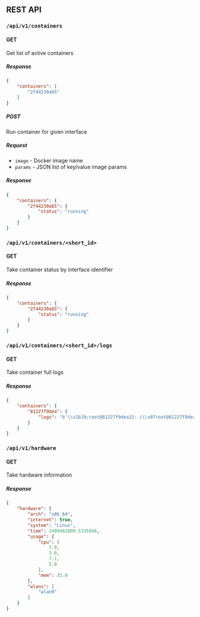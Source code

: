 REST API
-------------

### `/api/v1/containers`

#### GET

Get list of active containers

##### Response

```json
{
    "containers": [
        "2f44230ab5"
    ]
}
```

##### POST

Run container for given interface

##### Request

* `image` - Docker image name
* `params` - JSON list of key/value image params

##### Response

```json
{
    "containers": {
        "2f44230ab5": {
            "status": "running"
        }
    }
}
```

### `/api/v1/containers/<short_id>`

#### GET

Take container status by interface identifier

##### Response

```json
{
    "containers": {
        "2f44230ab5": {
            "status": "running"
        }
    }
}
```

### `/api/v1/containers/<short_id>/logs`

#### GET

Take container full logs

##### Response

```json
{
    "containers": {
        "81227f9dea": {
            "logs": "b'\\x1b]0;root@81227f9dea15: /\\x07root@81227f9dea15:/# \\r\\x1b[K\\x1b]0;root@81227f9dea15: /\\x07root@81227f9dea15:/# \\r\\n\\x1b]0;root@81227f9dea15: /\\x07root@81227f9dea15:/# assd\\r\\nbash: assd: command not found\\r\\n'"
        }
    }
}
```

### `/api/v1/hardware`

#### GET

Take hardware information

##### Response

```json
{
    "hardware": {
        "arch": "x86_64",
        "internet": true,
        "system": "Linux",
        "time": 1489482800.5335846,
        "usage": {
            "cpu": [
                3.0,
                3.0,
                7.1,
                5.0
            ],
            "mem": 35.0
        },
        "wlans": [
            "wlan0"
        ]
    }
}
```
